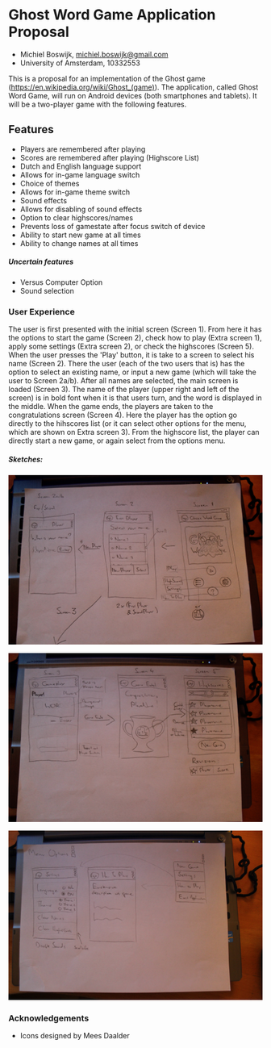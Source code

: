 # Ghost Word Game Application Proposal

* Michiel Boswijk, michiel.boswijk@gmail.com
* University of Amsterdam, 10332553

This is a proposal for an implementation of the Ghost game (https://en.wikipedia.org/wiki/Ghost_(game)). The application, called Ghost Word Game, will run on Android devices (both smartphones and tablets). It will be a two-player game with the following features.

## Features

* Players are remembered after playing
* Scores are remembered after playing (Highscore List)
* Dutch and English language support
* Allows for in-game language switch
* Choice of themes
* Allows for in-game theme switch
* Sound effects
* Allows for disabling of sound effects
* Option to clear highscores/names
* Prevents loss of gamestate after focus switch of device
* Ability to start new game at all times
* Ability to change names at all times

##### Uncertain features

* Versus Computer Option
* Sound selection

### User Experience

The user is first presented with the initial screen (Screen 1). From here it has the options to start the game (Screen 2), check how to play (Extra screen 1), apply some settings (Extra screen 2), or check the highscores (Screen 5).  When the user presses the 'Play' button, it is take to a screen to select his name (Screen 2). There the user (each of the two users that is) has the option to select an existing name, or input a new game (which will take the user to Screen 2a/b). After all names are selected, the main screen is loaded (Screen 3). The name of the player (upper right and left of the screen) is in bold font when it is that users turn, and the word is displayed in the middle. When the game ends, the players are taken to the congratulations screen (Screen 4). Here the player has the option go directly to the hihscores list (or it can select other options for the menu, which are shown on Extra screen 3). From the highscore list, the player can directly start a new game, or again select from the options menu.

##### Sketches:

![First three screens](/Sketches/initial_three_screens.JPG?raw=true "Sketch 1.")

![Second three screens](Sketches/second_three_screens.JPG)

![Extra screens](/Sketches/extra_screens.JPG)

### Acknowledgements

* Icons designed by Mees Daalder
